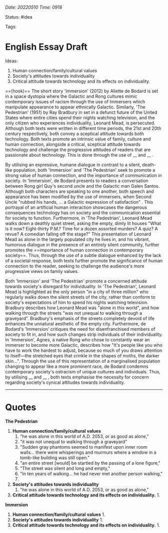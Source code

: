 *Date: 20220510 Time: 0918*

Status: #idea 

Tags:

# English Essay Draft


Ideas:
1. Human connection/family/cultural values
2. Society's attitudes towards individuality
3. Critical attitude towards technology and its effects on individuality.

==(hook)==
The short story 'Immersion' (2012) by Aliette de Bodard is set in a space dystopia where the Galactic and Rong cultures mimic contemporary issues of racism through the use of Immersers which manipulate appearance to appear ethnically Galactic. Similarly, 'The Pedestrian' (1951) by Ray Bradbury in set in a defunct future of the United States where entire cities spend their nights watching television, and the only citizen who experiences individuality, Leonard Mead, is persecuted. Although both texts were written in different time periods, the 21st and 20th century respectively, both convey a sceptical attitude towards both technology. Both texts promote an intrinsic value of family, culture and human connection, alongside a critical, sceptical attitude towards technology and challenge the progressive attitudes of readers that are passionate about technology.  This is done through the use of __ and __ .

By utilising an expressive, humane dialogue in contrast to a silent, death-like population, both 'Immersion' and 'The Pedestrian' seek to promote a strong value of human connection, and the importance of communication in society. In 'Immersion', de Bodard presents to readers a conversation between Rong girl Quy's second uncle and the Galactic man Galen Santos. Although both characters are speaking to one another, both speech and appearance has been modified by the use of immersers, when Second Uncle "rubbed his hands, ... a Galactic expression of satisfaction" . This portrayal of an artificial human interaction showcases the dangerous consequences technology has on society and the communication essential for society to function. Furthermore, in 'The Pedestrian', Leonard Mead walks down a deathly quiet street, asking the empty, dimly lit houses "What is it now? Eight-thirty P.M.? Time for a dozen assorted murders? A quiz? A revue? A comedian falling off the stage?" This presentation of Leonard Mead as alone in the largely populated city he lives in, and his vibrant, humorous dialogue in the presence of an entirely silent community, further promotes the ==importance of human connection in contemporary society==. Thus, through the use of a subtle dialogue enhanced by the lack of a societal response, both texts further promote the significance of human connection to the reader, seeking to challenge the audience's more progressive views on family values.

Both 'Immersion' and 'The Pedestrian' promote a concerned attitude towards society's disregard for individuality. In 'The Pedestrian', Leonard Mead is highlighted as the only person "in a city of three million" who regularly walks down the silent streets of the city, rather than conform to society's expectations of him to spend his nights watching television. Bradbury describes how Leonard Mead was "alone in this world", and how walking through the streets "was not unequal to walking through a graveyard". Bradbury's emphasis of the streets completely devoid of life enhances the unnatural aesthetic of the empty city. Furthermore, de Bodard's 'Immersion' critiques the need for disenfranchised members of society to fit in, and how such changes strip individuals of their individuality. In 'Immersion', Agnes, a native Rong who chose to constantly wear an immerser to become more Galactic, describes how "It's people like you who have to work the hardest to adjust, because so much of you draws attention to itself—the stretched eyes that crinkle in the shapes of moths, the darker skin...". Through the use of this representation of a marginalised population changing to appear like a more prominent race, de Bodard condemns contemporary society's ostracism of unique cultures and individuals. Thus, by utilising __  and __ , both texts emphasise the necessity for concern regarding society's cynical attitudes towards individuality.



---

# Quotes

**The Pedestrian**

1. **Human connection/family/cultural values**
	1. "he was alone in this world of A.D. 2053, or as good as alone,"
	2. "it was not unequal to walking through a graveyard"
	3. "Sudden gray phantoms seemed to manifest upon inner room walls... there were whisperings and murmurs where a window in a tomb-like building was still open."
	4. "an entire street [would] be startled by the passing of a lone figure,"
	5. "The street was silent and long and empty,"
	6. "In ten years of walking... he had never met another person walking,"
	7. 
2. **Society's attitudes towards individuality**
	1. "he was alone in this world of A.D. 2053, or as good as alone,"
3. **Critical attitude towards technology and its effects on individuality.**
	1. 

**Immersion**

1. **Human connection/family/cultural values**
	1. 
2. **Society's attitudes towards individuality**
	1. 
3. **Critical attitude towards technology and its effects on individuality.**
	1. 